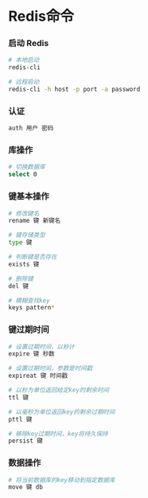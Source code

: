 # Redis命令


### 启动 Redis

```sh
# 本地启动
redis-cli

# 远程启动
redis-cli -h host -p port -a password
```


### 认证

```sh
auth 用户 密码
```


### 库操作

```sh
# 切换数据库
select 0
```


### 键基本操作

```sh
# 修改键名
rename 键 新键名

# 键存储类型
type 键

# 判断键是否存在
exists 键

# 删除键
del 键

# 模糊查找key
keys pattern*
```


### 键过期时间

```sh
# 设置过期时间，以秒计
expire 键 秒数

# 设置过期时间，参数是时间戳
expireat 键 时间戳

# 以秒为单位返回给定key的剩余时间
ttl 键

# 以毫秒为单位返回key的剩余过期时间
pttl 键

# 移除key过期时间，key将持久保持
persist 键
```


### 数据操作

```sh
# 将当前数据库的key移动到指定数据库
move 键 db
```
